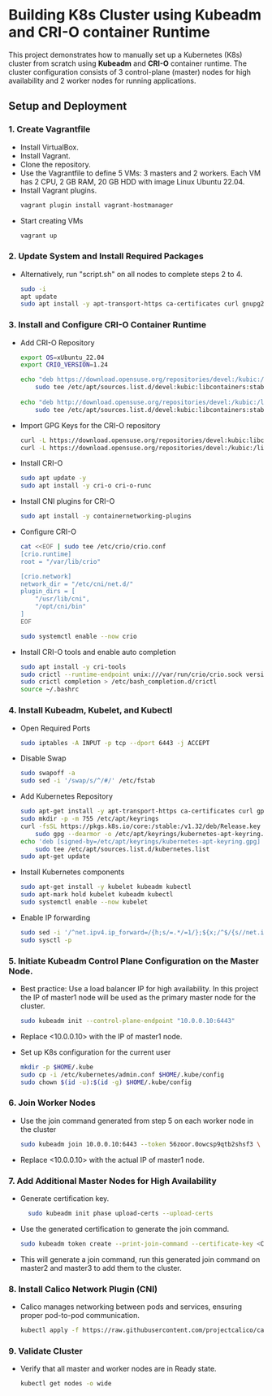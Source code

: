 # Building K8s Cluster using Kubeadm and CRI-O container Runtime
This project demonstrates how to manually set up a Kubernetes (K8s) cluster from scratch using **Kubeadm** and **CRI-O** container runtime. The cluster configuration consists of 3 control-plane (master) nodes for high availability and 2 worker nodes for running applications.

## Setup and Deployment
### 1. Create Vagrantfile
- Install VirtualBox.
- Install Vagrant.
- Clone the repository.
- Use the Vagrantfile to define 5 VMs: 3 masters and 2 workers. Each VM has 2 CPU, 2 GB RAM, 20 GB HDD with image Linux Ubuntu 22.04.
- Install Vagrant plugins.
  ```bash
  vagrant plugin install vagrant-hostmanager
- Start creating VMs
  ```bash
  vagrant up

### 2. Update System and Install Required Packages
- Alternatively, run "script.sh" on all nodes to complete steps 2 to 4.
  
  ```bash
  sudo -i
  apt update
  sudo apt install -y apt-transport-https ca-certificates curl gnupg2 software-properties-common

### 3. Install and Configure CRI-O Container Runtime
- Add CRI-O Repository
  ```bash
  export OS=xUbuntu_22.04
  export CRIO_VERSION=1.24
  
  echo "deb https://download.opensuse.org/repositories/devel:/kubic:/libcontainers:/stable/$OS/ /" | \
      sudo tee /etc/apt/sources.list.d/devel:kubic:libcontainers:stable.list
    
  echo "deb http://download.opensuse.org/repositories/devel:/kubic:/libcontainers:/stable:/cri-o:/$CRIO_VERSION/$OS/ /" | \
      sudo tee /etc/apt/sources.list.d/devel:kubic:libcontainers:stable:cri-o:$CRIO_VERSION.list

- Import GPG Keys for the CRI-O repository
  ```bash
  curl -L https://download.opensuse.org/repositories/devel:kubic:libcontainers:stable:cri-o:$CRIO_VERSION/$OS/Release.key | sudo apt-key add -
  curl -L https://download.opensuse.org/repositories/devel:/kubic:/libcontainers:/stable/$OS/Release.key | sudo apt-key add -

- Install CRI-O
  ```bash
  sudo apt update -y
  sudo apt install -y cri-o cri-o-runc

- Install CNI plugins for CRI-O
  ```bash
  sudo apt install -y containernetworking-plugins

- Configure CRI-O
  ```bash
  cat <<EOF | sudo tee /etc/crio/crio.conf
  [crio.runtime]
  root = "/var/lib/crio"
  
  [crio.network]
  network_dir = "/etc/cni/net.d/"
  plugin_dirs = [
      "/usr/lib/cni",
      "/opt/cni/bin"
  ]
  EOF
  
  sudo systemctl enable --now crio
  
- Install CRI-O tools and enable auto completion
  ```bash
  sudo apt install -y cri-tools
  sudo crictl --runtime-endpoint unix:///var/run/crio/crio.sock version
  sudo crictl completion > /etc/bash_completion.d/crictl
  source ~/.bashrc

### 4. Install Kubeadm, Kubelet, and Kubectl
- Open Required Ports
  ```bash
  sudo iptables -A INPUT -p tcp --dport 6443 -j ACCEPT

- Disable Swap
  ```bash
  sudo swapoff -a
  sudo sed -i '/swap/s/^/#/' /etc/fstab

- Add Kubernetes Repository
  ```bash
  sudo apt-get install -y apt-transport-https ca-certificates curl gpg
  sudo mkdir -p -m 755 /etc/apt/keyrings
  curl -fsSL https://pkgs.k8s.io/core:/stable:/v1.32/deb/Release.key | \
      sudo gpg --dearmor -o /etc/apt/keyrings/kubernetes-apt-keyring.gpg
  echo 'deb [signed-by=/etc/apt/keyrings/kubernetes-apt-keyring.gpg] https://pkgs.k8s.io/core:/stable:/v1.32/deb/ /' | \
      sudo tee /etc/apt/sources.list.d/kubernetes.list
  sudo apt-get update

- Install Kubernetes components
  ```bash
  sudo apt-get install -y kubelet kubeadm kubectl
  sudo apt-mark hold kubelet kubeadm kubectl
  sudo systemctl enable --now kubelet

- Enable IP forwarding
  ```bash
  sudo sed -i '/^net.ipv4.ip_forward=/{h;s/=.*/=1/};${x;/^$/{s//net.ipv4.ip_forward=1/;H};x}' /etc/sysctl.conf
  sudo sysctl -p

### 5. Initiate Kubeadm Control Plane Configuration on the Master Node.
- Best practice: Use a load balancer IP for high availability. In this project the IP of master1 node will be used as the primary master node for the cluster.
  ```bash
  sudo kubeadm init --control-plane-endpoint "10.0.0.10:6443"
- Replace <10.0.0.10> with the IP of master1 node.

- Set up K8s configuration for the current user
  ```bash
  mkdir -p $HOME/.kube
  sudo cp -i /etc/kubernetes/admin.conf $HOME/.kube/config
  sudo chown $(id -u):$(id -g) $HOME/.kube/config

### 6. Join Worker Nodes
- Use the join command generated from step 5 on each worker node in the cluster
  ```bash
  sudo kubeadm join 10.0.0.10:6443 --token 56zoor.0owcsp9qtb2shsf3 \ --discovery-token-ca-cert-hash sha256:23c1b5bab2e09d06c86ac1935f7c0922bbf129eedb109e6ee3bb585d19a8ee3c
- Replace <10.0.0.10> with the actual IP of master1 node.

### 7. Add Additional Master Nodes for High Availability  
- Generate certification key.
  ```bash
    sudo kubeadm init phase upload-certs --upload-certs
- Use the generated certification to generate the join command.
  ```bash
  sudo kubeadm token create --print-join-command --certificate-key <CERT_KEY>
- This will generate a join command, run this generated join command on master2 and master3 to add them to the cluster.

### 8. Install Calico Network Plugin (CNI)
- Calico manages networking between pods and services, ensuring proper pod-to-pod communication.
  ```bash
  kubectl apply -f https://raw.githubusercontent.com/projectcalico/calico/v3.25.0/manifests/calico.yaml

### 9. Validate Cluster  
- Verify that all master and worker nodes are in Ready state.
  ```bash
  kubectl get nodes -o wide
